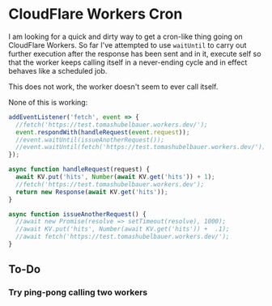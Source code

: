 # CloudFlare Workers Cron

I am looking for a quick and dirty way to get a cron-like thing going on CloudFlare
Workers. So far I've attempted to use `waitUntil` to carry out further execution
after the response has been sent and in it, execute self so that the worker keeps
calling itself in a never-ending cycle and in effect behaves like a scheduled job.

This does not work, the worker doesn't seem to ever call itself.

None of this is working:

```javascript
addEventListener('fetch', event => {
  //fetch('https://test.tomashubelbauer.workers.dev/');
  event.respondWith(handleRequest(event.request));
  //event.waitUntil(issueAnotherRequest());
  //event.waitUntil(fetch('https://test.tomashubelbauer.workers.dev/'));
});

async function handleRequest(request) {
  await KV.put('hits', Number(await KV.get('hits')) + 1);
  //fetch('https://test.tomashubelbauer.workers.dev');
  return new Response(await KV.get('hits'));
}

async function issueAnotherRequest() {
  //await new Promise(resolve => setTimeout(resolve), 1000);
  //await KV.put('hits', Number(await KV.get('hits')) +  .1);
  //await fetch('https://test.tomashubelbauer.workers.dev/');
}
```

## To-Do

### Try ping-pong calling two workers
